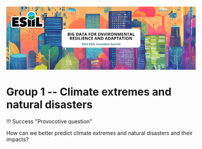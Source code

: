 ![](./assets/esiil_content/Summit_Header.png)

# Group 1 -- Climate extremes and natural disasters

!!! Success "Provocotive question"

   How can we better predict climate extremes and natural disasters and their impacts? 

